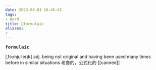 ```yaml
---
date: 2023-08-01 16:45:42
tags: 
- Word
title: 📖formulaic
aliases: 
- 
---
```


<pre><strong>formulaic</strong></pre>

[ˌfɔ:mjuˈleɪɪk]
adj. being not original and having been used many times before in similar situations ⽼套的，公式化的
[[canned]]
